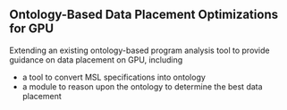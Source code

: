 ## Ontology-Based Data Placement Optimizations for GPU

Extending an existing ontology-based program analysis tool to provide guidance on data placement on GPU, including

* a tool to convert MSL specifications into ontology
* a module to reason upon the ontology to determine the best data placement

